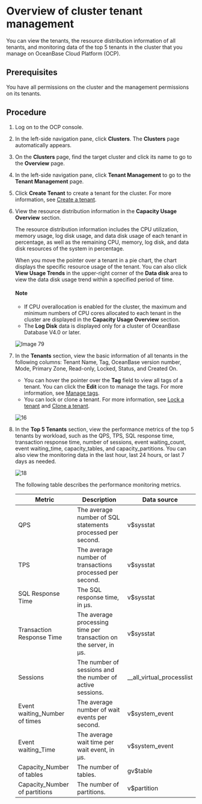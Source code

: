 Overview of cluster tenant management
=============================

You can view the tenants, the resource distribution information of all tenants, and monitoring data of the top 5 tenants in the cluster that you manage on OceanBase Cloud Platform (OCP).

**Prerequisites**
-----------------------------

You have all permissions on the cluster and the management permissions on its tenants.

**Procedure**
-----------------------------

1. Log on to the OCP console.

2. In the left-side navigation pane, click **Clusters**. The **Clusters** page automatically appears.

3. On the **Clusters** page, find the target cluster and click its name to go to the **Overview** page.

4. In the left-side navigation pane, click **Tenant Management** to go to the **Tenant Management** page.

5. Click **Create Tenant** to create a tenant for the cluster. For more information, see [Create a tenant](../700.tenant-functions/300.create-a-tenant.md).

6. View the resource distribution information in the **Capacity Usage Overview** section.

   The resource distribution information includes the CPU utilization, memory usage, log disk usage, and data disk usage of each tenant in percentage, as well as the remaining CPU, memory, log disk, and data disk resources of the system in percentage.

   When you move the pointer over a tenant in a pie chart, the chart displays the specific resource usage of the tenant. You can also click **View Usage Trends** in the upper-right corner of the **Data disk** area to view the data disk usage trend within a specified period of time.

   <main id="notice" type='explain'>
   <h4>Note</h4>
   <p><ul><li>If CPU overallocation is enabled for the cluster, the maximum and minimum numbers of CPU cores allocated to each tenant in the cluster are displayed in the <b>Capacity Usage Overview</b> section. </li><li>The <b>Log Disk</b> data is displayed only for a cluster of OceanBase Database V4.0 or later. </li></ul></p>
   </main>

   ![Image 79](https://obbusiness-private.oss-cn-shanghai.aliyuncs.com/doc/img/ocp/430/capacity-usage-overview.png)

7. In the **Tenants** section, view the basic information of all tenants in the following columns: Tenant Name, Tag, OceanBase version number, Mode, Primary Zone, Read-only, Locked, Status, and Created On.

   * You can hover the pointer over the **Tag** field to view all tags of a tenant. You can click the **Edit** icon to manage the tags. For more information, see [Manage tags](../1600.system-management-features/300.manage-tags/100.tags-overview.md).
   * You can lock or clone a tenant. For more information, see [Lock a tenant](../700.tenant-functions/600.manage-a-tenant/300.locked-a-tenant.md) and [Clone a tenant](../700.tenant-functions/600.manage-a-tenant/350.clone-a-tenant.md).

   ![16](https://obbusiness-private.oss-cn-shanghai.aliyuncs.com/doc/img/ocp/422-en/%E9%9B%86%E7%BE%A4%E7%A7%9F%E6%88%B7%E5%88%97%E8%A1%A81.png)

8. In the **Top 5 Tenants** section, view the performance metrics of the top 5 tenants by workload, such as the QPS, TPS, SQL response time, transaction response time, number of sessions, event waiting_count, event waiting_time, capacity_tables, and capacity_partitions. You can also view the monitoring data in the last hour, last 24 hours, or last 7 days as needed.

   ![18](https://obbusiness-private.oss-cn-shanghai.aliyuncs.com/doc/img/ocp/430/top.png)

   The following table describes the performance monitoring metrics.

   |   Metric    |          Description          |           Data source            |
   |----------|----------------------|---------------------------|
   | QPS      | The average number of SQL statements processed per second.  | v$sysstat                 |
   | TPS      | The average number of transactions processed per second.       | v$sysstat                 |
   | SQL Response Time | The SQL response time, in µs.         | v$sysstat                 |
   | Transaction Response Time   | The average processing time per transaction on the server, in μs.    | v$sysstat                 |
   | Sessions      | The number of sessions and the number of active sessions. | __all_virtual_processlist |
   | Event waiting_Number of times  | The average number of wait events per second.       | v$system_event            |
   | Event waiting_Time  | The average wait time per wait event, in μs.    | v$system_event            |
   | Capacity_Number of tables   | The number of tables.               | gv$table                  |
   | Capacity_Number of partitions  | The number of partitions.              | v$partition               |

